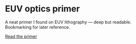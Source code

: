 # EUV optics primer

A neat primer I found on EUV lithography — deep but readable. Bookmarking for later reference.

[Read the primer](https://example.com/euv-primer)